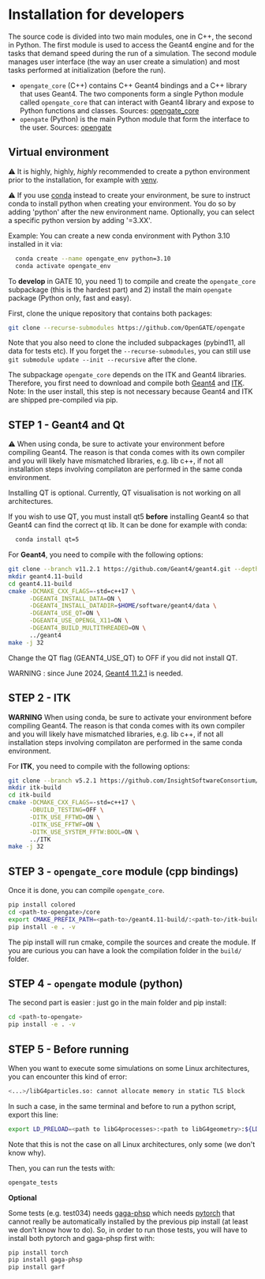 # Installation for developers

The source code is divided into two main modules, one in C++, the second in Python. The first module is used to access the Geant4 engine and for the tasks that demand speed during the run of a simulation. The second module manages user interface (the way an user create a simulation) and most tasks performed at initialization (before the run).

- `opengate_core` (C++) contains C++ Geant4 bindings and a C++ library that uses Geant4. The two components form a single Python module called `opengate_core` that can interact with Geant4 library and expose to Python functions and classes. Sources: [opengate_core](https://github.com/OpenGATE/opengate/tree/master/core)
- `opengate` (Python) is the main Python module that form the interface to the user.
  Sources: [opengate](https://github.com/OpenGATE/opengate/tree/master/opengate)

## Virtual environment

:warning: It is highly, highly, *highly* recommended to create a python environment prior to the installation, for example with [venv](https://docs.python.org/3/library/venv.html#module-venv).

:warning: If you use [conda](https://docs.conda.io/projects/conda/en/latest/user-guide/tasks/manage-environments.html#) instead to create your environment, be sure to instruct conda to install python when creating your environment. You do so by adding 'python' after the new environment name. Optionally, you can select a specific python version by adding '=3.XX'.

Example: You can create a new conda environment with Python 3.10 installed in it via:

```bash
  conda create --name opengate_env python=3.10
  conda activate opengate_env
```

To **develop** in GATE 10, you need 1) to compile and create the `opengate_core` subpackage (this is the hardest part) and 2) install the main  `opengate` package (Python only, fast and easy).

First, clone the unique repository that contains both packages:

```bash
git clone --recurse-submodules https://github.com/OpenGATE/opengate
```

Note that you also need to clone the included subpackages (pybind11, all data for tests etc). If you forget the `--recurse-submodules`, you can still use `git submodule update --init --recursive` after the clone.

The subpackage `opengate_core` depends on the ITK and Geant4 libraries. Therefore, you first need to download and compile both [Geant4](https://geant4.web.cern.ch) and [ITK](https://itk.org). Note: In the user install, this step is not necessary because Geant4 and ITK are shipped pre-compiled via pip.

## STEP 1 - Geant4 and Qt

:warning: When using conda, be sure to activate your environment before compiling Geant4. The reason is that conda comes with its own compiler and you will likely have mismatched libraries, e.g. lib c++, if not all installation steps involving compilaton are performed in the same conda environment.

Installing QT is optional. Currently, QT visualisation is not working on all architectures.

If you wish to use QT, you must install qt5 **before** installing Geant4 so that Geant4 can find the correct qt lib. It can be done for example with conda:

```bash
  conda install qt=5
```

For **Geant4**, you need to compile with the following options:

```bash
git clone --branch v11.2.1 https://github.com/Geant4/geant4.git --depth 1
mkdir geant4.11-build
cd geant4.11-build
cmake -DCMAKE_CXX_FLAGS=-std=c++17 \
      -DGEANT4_INSTALL_DATA=ON \
      -DGEANT4_INSTALL_DATADIR=$HOME/software/geant4/data \
      -DGEANT4_USE_QT=ON \
      -DGEANT4_USE_OPENGL_X11=ON \
      -DGEANT4_BUILD_MULTITHREADED=ON \
      ../geant4
make -j 32
```

Change the QT flag (GEANT4_USE_QT) to OFF if you did not install QT.

WARNING : since June 2024, [Geant4 11.2.1](https://geant4.web.cern.ch/download/11.2.1.html) is needed.

## STEP 2 - ITK

**WARNING** When using conda, be sure to activate your environment before compiling Geant4. The reason is that conda comes with its own compiler and you will likely have mismatched libraries, e.g. lib c++, if not all installation steps involving compilaton are performed in the same conda environment.


For **ITK**, you need to compile with the following options:

```bash
git clone --branch v5.2.1 https://github.com/InsightSoftwareConsortium/ITK.git --depth 1
mkdir itk-build
cd itk-build
cmake -DCMAKE_CXX_FLAGS=-std=c++17 \
      -DBUILD_TESTING=OFF \
      -DITK_USE_FFTWD=ON \
      -DITK_USE_FFTWF=ON \
      -DITK_USE_SYSTEM_FFTW:BOOL=ON \
      ../ITK
make -j 32
```

## STEP 3 - `opengate_core` module (cpp bindings)

Once it is done, you can compile `opengate_core`.

```bash
pip install colored
cd <path-to-opengate>/core
export CMAKE_PREFIX_PATH=<path-to>/geant4.11-build/:<path-to>/itk-build/:${CMAKE_PREFIX_PATH}
pip install -e . -v
```

The pip install will run cmake, compile the sources and create the module. If you are curious you can have a look the compilation folder in the `build/` folder.

## STEP 4 - `opengate` module (python)

The second part is easier : just go in the main folder and pip install:

```bash
cd <path-to-opengate>
pip install -e . -v
```

## STEP 5 - Before running

When you want to execute some simulations on some Linux architectures, you can encounter this kind of error:

```bash
<...>/libG4particles.so: cannot allocate memory in static TLS block
```

In such a case, in the same terminal and before to run a python script, export this line:

```bash
export LD_PRELOAD=<path to libG4processes>:<path to libG4geometry>:${LD_PRELOAD}
```

Note that this is not the case on all Linux architectures, only some (we don't know why).

Then, you can run the tests with:

```bash
opengate_tests
```

**Optional**

Some tests (e.g. test034) needs [gaga-phsp](https://github.com/dsarrut/gaga-phsp) which needs [pytorch](https://pytorch.org/) that cannot really be automatically installed by the previous pip install (at least we don't know how to do). So, in order to run those tests, you will have to install both pytorch and gaga-phsp
first with:

```bash
pip install torch
pip install gaga-phsp
pip install garf
```
